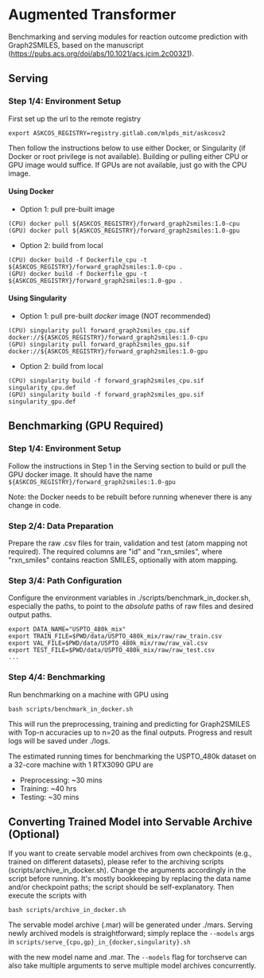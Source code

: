 # Augmented Transformer
Benchmarking and serving modules for reaction outcome prediction with Graph2SMILES, based on the manuscript (https://pubs.acs.org/doi/abs/10.1021/acs.jcim.2c00321).

## Serving

### Step 1/4: Environment Setup

First set up the url to the remote registry
```
export ASKCOS_REGISTRY=registry.gitlab.com/mlpds_mit/askcosv2
```
Then follow the instructions below to use either Docker, or Singularity (if Docker or root privilege is not available). Building or pulling either CPU or GPU image would suffice. If GPUs are not available, just go with the CPU image.

#### Using Docker

- Option 1: pull pre-built image
```
(CPU) docker pull ${ASKCOS_REGISTRY}/forward_graph2smiles:1.0-cpu
(GPU) docker pull ${ASKCOS_REGISTRY}/forward_graph2smiles:1.0-gpu
```
- Option 2: build from local
```
(CPU) docker build -f Dockerfile_cpu -t ${ASKCOS_REGISTRY}/forward_graph2smiles:1.0-cpu .
(GPU) docker build -f Dockerfile_gpu -t ${ASKCOS_REGISTRY}/forward_graph2smiles:1.0-gpu .
```

#### Using Singularity

- Option 1: pull pre-built *docker* image (NOT recommended)
```
(CPU) singularity pull forward_graph2smiles_cpu.sif docker://${ASKCOS_REGISTRY}/forward_graph2smiles:1.0-cpu
(GPU) singularity pull forward_graph2smiles_gpu.sif docker://${ASKCOS_REGISTRY}/forward_graph2smiles:1.0-gpu
```
- Option 2: build from local
```
(CPU) singularity build -f forward_graph2smiles_cpu.sif singularity_cpu.def
(GPU) singularity build -f forward_graph2smiles_gpu.sif singularity_gpu.def
```


## Benchmarking (GPU Required)

### Step 1/4: Environment Setup
Follow the instructions in Step 1 in the Serving section to build or pull the GPU docker image. It should have the name `${ASKCOS_REGISTRY}/forward_graph2smiles:1.0-gpu`

Note: the Docker needs to be rebuilt before running whenever there is any change in code.

### Step 2/4: Data Preparation
Prepare the raw .csv files for train, validation and test (atom mapping not required). The required columns are "id" and "rxn_smiles", where "rxn_smiles" contains reaction SMILES, optionally with atom mapping.

### Step 3/4: Path Configuration
Configure the environment variables in ./scripts/benchmark_in_docker.sh, especially the paths, to point to the *absolute* paths of raw files and desired output paths.
```
export DATA_NAME="USPTO_480k_mix"
export TRAIN_FILE=$PWD/data/USPTO_480k_mix/raw/raw_train.csv
export VAL_FILE=$PWD/data/USPTO_480k_mix/raw/raw_val.csv
export TEST_FILE=$PWD/data/USPTO_480k_mix/raw/raw_test.csv
...
```

### Step 4/4: Benchmarking
Run benchmarking on a machine with GPU using
```
bash scripts/benchmark_in_docker.sh
```
This will run the preprocessing, training and predicting for Graph2SMILES with Top-n accuracies up to n=20 as the final outputs. Progress and result logs will be saved under ./logs.

The estimated running times for benchmarking the USPTO_480k dataset on a 32-core machine with 1 RTX3090 GPU are
* Preprocessing: ~30 mins
* Training: ~40 hrs
* Testing: ~30 mins

## Converting Trained Model into Servable Archive (Optional)
If you want to create servable model archives from own checkpoints (e.g., trained on different datasets),
please refer to the archiving scripts (scripts/archive_in_docker.sh).
Change the arguments accordingly in the script before running.
It's mostly bookkeeping by replacing the data name and/or checkpoint paths; the script should be self-explanatory. Then execute the scripts with
```
bash scripts/archive_in_docker.sh
```
The servable model archive (.mar) will be generated under ./mars. Serving newly archived models is straightforward; simply replace the `--models` args in `scripts/serve_{cpu,gp}_in_{docker,singularity}.sh`

with the new model name and .mar. The `--models` flag for torchserve can also take multiple arguments to serve multiple model archives concurrently.
